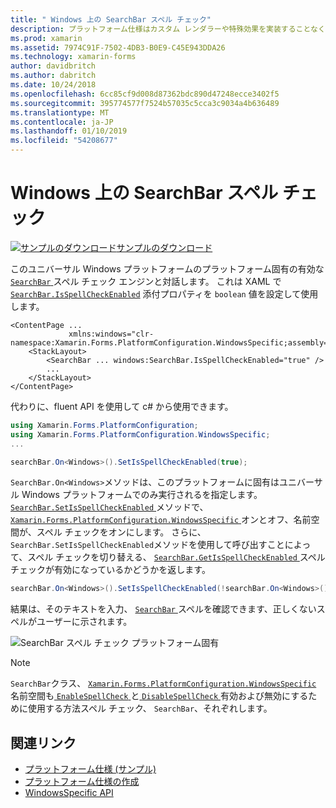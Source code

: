 ```yaml
---
title: " Windows 上の SearchBar スペル チェック"
description: プラットフォーム仕様はカスタム レンダラーや特殊効果を実装することなく、特定のプラットフォームでのみ利用できる機能の使用を可能にします。 この記事では、有効にする SearchBar、スペル チェック エンジンと対話する Windows プラットフォームに固有の使用方法について説明します。
ms.prod: xamarin
ms.assetid: 7974C91F-7502-4DB3-B0E9-C45E943DDA26
ms.technology: xamarin-forms
author: davidbritch
ms.author: dabritch
ms.date: 10/24/2018
ms.openlocfilehash: 6cc85cf9d008d87362bdc890d47248ecce3402f5
ms.sourcegitcommit: 395774577f7524b57035c5cca3c9034a4b636489
ms.translationtype: MT
ms.contentlocale: ja-JP
ms.lasthandoff: 01/10/2019
ms.locfileid: "54208677"
---
```

# <a name="searchbar-spell-check-on-windows"></a>Windows 上の SearchBar スペル チェック

[![サンプルのダウンロード](~/media/shared/download.png)サンプルのダウンロード](https://developer.xamarin.com/samples/xamarin-forms/userinterface/platformspecifics/)

このユニバーサル Windows プラットフォームのプラットフォーム固有の有効な[ `SearchBar` ](xref:Xamarin.Forms.SearchBar)スペル チェック エンジンと対話します。 これは XAML で [`SearchBar.IsSpellCheckEnabled`](xref:Xamarin.Forms.PlatformConfiguration.WindowsSpecific.SearchBar.IsSpellCheckEnabledProperty) 添付プロパティを `boolean` 値を設定して使用します。

```xaml
<ContentPage ...
             xmlns:windows="clr-namespace:Xamarin.Forms.PlatformConfiguration.WindowsSpecific;assembly=Xamarin.Forms.Core">
    <StackLayout>
        <SearchBar ... windows:SearchBar.IsSpellCheckEnabled="true" />
        ...
    </StackLayout>
</ContentPage>
```

代わりに、fluent API を使用して c# から使用できます。

```csharp
using Xamarin.Forms.PlatformConfiguration;
using Xamarin.Forms.PlatformConfiguration.WindowsSpecific;
...

searchBar.On<Windows>().SetIsSpellCheckEnabled(true);
```

`SearchBar.On<Windows>`メソッドは、このプラットフォームに固有はユニバーサル Windows プラットフォームでのみ実行されるを指定します。 [ `SearchBar.SetIsSpellCheckEnabled` ](xref:Xamarin.Forms.PlatformConfiguration.WindowsSpecific.SearchBar.SetIsSpellCheckEnabled(Xamarin.Forms.IPlatformElementConfiguration{Xamarin.Forms.PlatformConfiguration.Windows,Xamarin.Forms.SearchBar},System.Boolean))メソッドで、 [ `Xamarin.Forms.PlatformConfiguration.WindowsSpecific` ](xref:Xamarin.Forms.PlatformConfiguration.WindowsSpecific)オンとオフ、名前空間が、スペル チェックをオンにします。 さらに、`SearchBar.SetIsSpellCheckEnabled`メソッドを使用して呼び出すことによって、スペル チェックを切り替える、 [ `SearchBar.GetIsSpellCheckEnabled` ](xref:Xamarin.Forms.PlatformConfiguration.WindowsSpecific.SearchBar.GetIsSpellCheckEnabled(Xamarin.Forms.IPlatformElementConfiguration{Xamarin.Forms.PlatformConfiguration.Windows,Xamarin.Forms.SearchBar}))スペル チェックが有効になっているかどうかを返します。

```csharp
searchBar.On<Windows>().SetIsSpellCheckEnabled(!searchBar.On<Windows>().GetIsSpellCheckEnabled());
```

結果は、そのテキストを入力、 [ `SearchBar` ](xref:Xamarin.Forms.SearchBar)スペルを確認できます、正しくないスペルがユーザーに示されます。

![SearchBar スペル チェック プラットフォーム固有](searchbar-spell-check-images/searchbar-spellcheck.png "SearchBar スペル チェックのプラットフォームに固有")

> [!NOTE]
> `SearchBar`クラス、 [ `Xamarin.Forms.PlatformConfiguration.WindowsSpecific` ](xref:Xamarin.Forms.PlatformConfiguration.WindowsSpecific)名前空間も[ `EnableSpellCheck` ](xref:Xamarin.Forms.PlatformConfiguration.WindowsSpecific.SearchBar.EnableSpellCheck*)と[ `DisableSpellCheck` ](xre:Xamarin.Forms.PlatformConfiguration.WindowsSpecific.SearchBar.DisableSpellCheck*)有効および無効にするために使用する方法スペル チェック、 `SearchBar`、それぞれします。

## <a name="related-links"></a>関連リンク

- [プラットフォーム仕様 (サンプル)](https://developer.xamarin.com/samples/xamarin-forms/userinterface/platformspecifics/)
- [プラットフォーム仕様の作成](~/xamarin-forms/platform/platform-specifics/index.md#creating-platform-specifics)
- [WindowsSpecific API](xref:Xamarin.Forms.PlatformConfiguration.WindowsSpecific)

